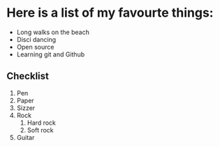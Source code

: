 # Here is a list of my favourte things:
- Long walks on the beach
- Disci dancing
- Open source
- Learning git and Github

## Checklist
1. Pen
2. Paper
3. Sizzer
4. Rock
    1. Hard rock
    2. Soft rock
5. Guitar
